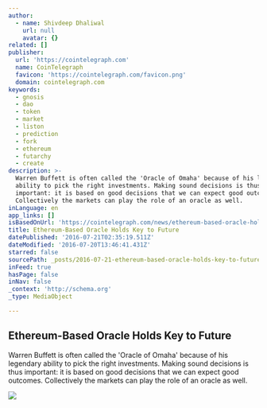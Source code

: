 ```yaml
---
author:
  - name: Shivdeep Dhaliwal
    url: null
    avatar: {}
related: []
publisher:
  url: 'https://cointelegraph.com'
  name: CoinTelegraph
  favicon: 'https://cointelegraph.com/favicon.png'
  domain: cointelegraph.com
keywords:
  - gnosis
  - dao
  - token
  - market
  - liston
  - prediction
  - fork
  - ethereum
  - futarchy
  - create
description: >-
  Warren Buffett is often called the 'Oracle of Omaha' because of his legendary
  ability to pick the right investments. Making sound decisions is thus
  important: it is based on good decisions that we can expect good outcomes.
  Collectively the markets can play the role of an oracle as well.
inLanguage: en
app_links: []
isBasedOnUrl: 'https://cointelegraph.com/news/ethereum-based-oracle-holds-key-to-future'
title: Ethereum-Based Oracle Holds Key to Future
datePublished: '2016-07-21T02:35:19.511Z'
dateModified: '2016-07-20T13:46:41.431Z'
starred: false
sourcePath: _posts/2016-07-21-ethereum-based-oracle-holds-key-to-future.md
inFeed: true
hasPage: false
inNav: false
_context: 'http://schema.org'
_type: MediaObject

---
```

<article style=""><h1>Ethereum-Based Oracle Holds Key to Future</h1><p>Warren Buffett is often called the 'Oracle of Omaha' because of his legendary ability to pick the right investments. Making sound decisions is thus important: it is based on good decisions that we can expect good outcomes. Collectively the markets can play the role of an oracle as well.</p><img src="https://cointelegraph.com/images/725_Ly9jb2ludGVsZWdyYXBoLmNvbS9zdG9yYWdlL3VwbG9hZHMvdmlldy85NTMyNjc3OTQyMjc3Y2Q5YjNkMWNkOTg3ZTJmODhlZS5qcGc=.jpg" /></article>